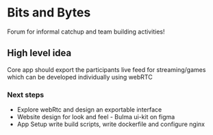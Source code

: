 # Bits and Bytes

Forum for informal catchup and team building activities!

## High level idea

Core app should export the participants live feed for streaming/games which can be developed individually using webRTC

### Next steps

- Explore webRtc and design an exportable interface
- Website design for look and feel - Bulma ui-kit on figma
- App Setup write build scripts, write dockerfile and configure nginx
